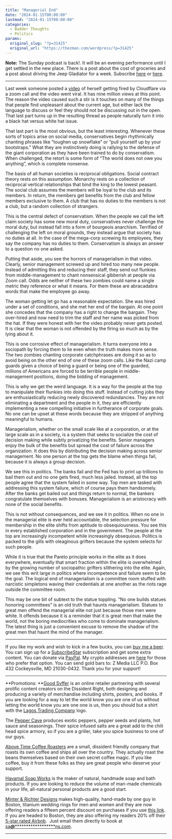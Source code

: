 ```yaml
---
title: "Managerial End"
date: "2024-01-15T00:00:00"
lastmod: "2024-01-15T00:00:00"
categories:
  - Badder Thoughts
  - Politics
params:
  original_slug: "?p=31425"
  original_url: "https://thezman.com/wordpress/?p=31425"
---
```


**Note:** The Sunday podcast is back!. It will be an evening performance
until I get settled in the new place. There is a post about the cost of
groceries and a post about driving the Jeep Gladiator for a week.
Subscribe
<a href="https://www.subscribestar.com/the-z-blog" rel="noopener"
target="_blank">here</a> or
<a href="https://thedissident.substack.com/" rel="noopener"
target="_blank">here</a>.

------------------------------------------------------------------------

Last week someone posted a
<a href="https://twitter.com/knewter/status/1745760948097327572"
rel="noopener" target="_blank">video</a> of herself getting fired by
Cloudflare via a zoom call and the video went viral. It has nine million
views at this point. The reason the video caused such a stir is it
touches on many of the things that people find unpleasant about the
current age, but either lack the language to discuss or feel they should
not be discussing out in the open. That last part turns up in the
resulting thread as people naturally turn it into a black hat versus
white hat issue.

That last part is the most obvious, but the least interesting. Whenever
these sorts of topics arise on social media, conservatives begin
rhythmically chanting phrases like “toughen up snowflake” or “pull
yourself up by your bootstraps.” What they are instinctively doing is
rallying to the defense of the giant corporation as they have been
trained to do by conservatism. When challenged, the retort is some form
of “The world does not owe you anything”, which is complete nonsense.

The basis of all human societies is reciprocal obligations. Social
contract theory rests on this assumption. Monarchy rests on a collection
of reciprocal vertical relationships that bind the king to the lowest
peasant. The social club assumes the members will be loyal to the club
and its members. In return, the members get benefits from the club and
fellow members exclusive to them. A club that has no duties to the
members is not a club, but a random collection of strangers.

This is the central defect of conservatism. When the people we call the
left claim society has some new moral duty, conservatives never
challenge the moral duty, but instead fall into a form of bourgeois
anarchism. Terrified of challenging the left on moral grounds, they
instead argue that society has no duties at all. In the case of the
mega-corp screwing its employees, they say the company has no duties to
them. Conservatism is always an answer to a question no one asked.

Putting that aside, you see the horrors of managerialism in that video.
Clearly, senior management screwed up and hired too many new people.
Instead of admitting this and reducing their staff, they send out
flunkies from middle-management to chant nonsensical gibberish at people
via Zoom call. Odds are neither of these two zombies could name a single
metric they reference or what it means. For them these are abracadabra
words that make the employee go away.

The woman getting let go has a reasonable expectation. She was hired
under a set of conditions, and she met her end of the bargain. At one
point she concedes that the company has a right to change the bargain.
They over-hired and now need to trim the staff and her name was picked
from the hat. If they were honest with her the video probably never gets
posted. It is clear that the woman is not offended by the firing so much
as by the lying about it.

This is one corrosive effect of managerialism. It turns everyone into a
sociopath by forcing them to lie even when the truth makes more sense.
The two zombies chanting corporate catchphrases are doing it so as to
avoid being on the other end of one of these zoom calls. Like the Nazi
camp guards given a choice of being a guard or being one of the guarded,
millions of Americans are forced to be terrible people in
middle-management positions, doing the bidding of management.

This is why we get the weird language. It is a way for the people at the
top to manipulate their flunkies into doing this stuff. Instead of
cutting jobs they are enthusiastically reducing newly discovered
redundancies. They are not eliminating a department and the people in
it, they are efficiently implementing a new compelling initiative in
furtherance of corporate goals. No one can be upset at these words
because they are stripped of anything meaningful to humans.

Managerialism, whether on the small scale like at a corporation, or at
the large scale as in a society, is a system that seeks to socialize the
cost of decision making while subtly privatizing the benefits. Senior
managers enjoy the bulk of the benefits but spread the cost of failure
across the organization. It does this by distributing the decision
making across senior management. No one person at the top gets the blame
when things fail, because it is always a group decision.

We see this in politics. The banks fail and the Fed has to print up
trillions to bail them out and no one gets fired, much less jailed.
Instead, all the top people agree that the system failed in some way.
Top men are tasked with addressing this system failure, which of course
pays them handsomely. After the banks get bailed out and things return
to normal, the bankers congratulate themselves with bonuses.
Managerialism is an aristocracy with none of the social benefits.

This is not without consequences, and we see it in politics. When no one
in the managerial elite is ever held accountable, the selection pressure
for membership in the elite shifts from aptitude to obsequiousness. You
see this in every established corporation and in the government. The
people at the top are increasingly incompetent while increasingly
obsequious. Politics is packed to the gills with oleaginous grifters
because the system selects for such people.

While it is true that the Pareto principle works in the elite as it does
everywhere, eventually that smart fraction within the elite is
overwhelmed by the growing number of sociopathic grifters slithering
into the elite. Again, we see this writ large in politics where
incompetence and failure seem to be the goal. The logical end of
managerialism is a committee room stuffed with narcistic simpletons
waving their credentials at one another as the riots rage outside the
committee room.

This may be one bit of subtext to the statue toppling. “No one builds
statues honoring committees” is an old truth that haunts managerialism.
Statues to great men offend the managerial elite not just because those
men were white. It offends because it is a reminder that it is great men
that make the world, not the boring mediocrities who come to dominate
managerialism. The latest thing is just a convenient excuse to remove
the shadow of the great men that haunt the mind of the manager.

------------------------------------------------------------------------

If you like my work and wish to kick in a few bucks, you can
<a href="https://www.buymeacoffee.com/mujolulu" rel="noopener"
target="_blank">buy me a beer</a>. You can sign up for a
<a href="https://www.subscribestar.com/the-z-blog" rel="noopener"
target="_blank">SubscribeStar</a> subscription and get some extra
content. You can donate via <a
href="https://www.paypal.com/donate/?cmd=_s-xclick&amp;hosted_button_id=UDAS2Q8JYA6CN&amp;source=url"
rel="noopener" target="_blank">PayPal</a>. My crypto addresses are
<a href="https://thezman.com/wordpress/?page_id=22713" rel="noopener"
target="_blank">here</a> for those who prefer that option. You can send
gold bars to: Z Media LLC P.O. Box 432 Cockeysville, MD 21030-0432.
Thank you for your support!

------------------------------------------------------------------------

**Promotions: **<a href="https://goodsvffer.com/" rel="noopener" target="_blank">Good
Svffer</a> is an online retailer partnering with several prolific
content creators on the Dissident Right, both designing and producing a
variety of merchandise including shirts, posters, and books. If you are
looking for a way to let the world know you are one of us without
letting the world know you are one one is us, then you should but a
shirt with the
<a href="https://goodsvffer.com/products/lagos-trading-company"
rel="noopener" target="_blank">Lagos Trading Company</a> logo.

The <a href="https://peppercave.com/shop/ols/products" rel="noopener"
target="_blank">Pepper Cave</a> produces exotic peppers, pepper seeds
and plants, hot sauce and seasonings. Their spice infused salts are a
great add to the chili head spice armory, so if you are a griller, take
you spice business to one of our guys.

<a href="https://abovetimecoffee.com/" rel="noopener"
target="_blank">Above Time Coffee Roasters</a> are a small, dissident
friendly company that roasts its own coffee and ships all over the
country. They actually roast the beans themselves based on their own
secret coffee magic. If you like coffee, buy it from these folks as they
are great people who deserve your support.

<a href="https://havamalsoapworks.com/" rel="noopener"
target="_blank">Havamal Soap Works</a> is the maker of natural, handmade
soap and bath products. If you are looking to reduce the volume of
man-made chemicals in your life, all-natural personal products are a
good start.

<a href="https://www.minterandrichterdesigns.com/"
rel="noreferrer nofollow noopener" target="_blank">Minter &amp; Richter
Designs</a> makes high-quality, hand-made by one guy in Boston, titanium
wedding rings for men and women and they are now offering readers a
fifteen percent discount on purchases if you use
<a href="https://www.minterandrichterdesigns.com/discount/ZMAN"
rel="noreferrer nofollow noopener" target="_blank">this link</a>.
<span class="highlight"><span class="colour"><span class="font"><span class="size">If
you are headed to Boston, they are also offering my readers 20% off
their <a
href="https://www.airbnb.com/users/7988017/listings?user_id=7988017&amp;s=3"
rel="noopener noreferrer" target="_blank">5-star rated Airbnb</a>.  Just
email them directly to book at
<a href="mailto:sa***@*********************ns.com"
data-original-string="Ydp33gw7zp9ZOg4BukoyjA==cb7DM0Yp5IU6QG+eDkjzHWCv0CftjeksqrvqYpadaG4AH4jDF/qDY8eRyCGP1KcgOEA"><span
class="apbct-email-encoder"
data-original-string="uYpBb7WAD5kyDCH324VM5g==cb7kTFywlzLSxYNPT8IRNkgWIL4Z1n8kqX6+YXyB+DWrC+C4UnHlDN1WwzsYYZLup8V"
title="This contact has been encoded by Anti-Spam by CleanTalk. Click to decode. To finish the decoding make sure that JavaScript is enabled in your browser.">sa<span
class="apbct-blur">***</span>@<span
class="apbct-blur">*********************</span>ns.com</span></a>.</span></span></span></span>

------------------------------------------------------------------------
